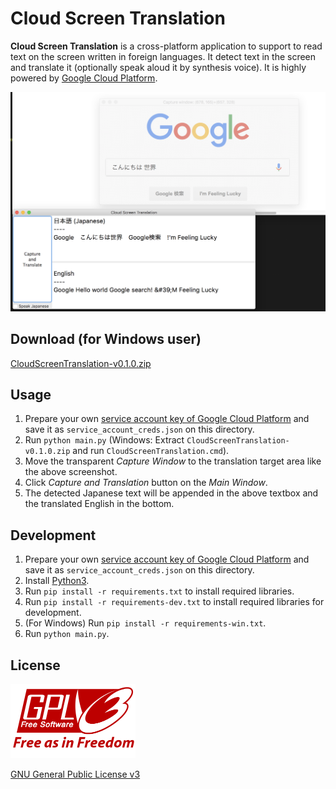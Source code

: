 # Cloud Screen Translation

**Cloud Screen Translation** is a cross-platform application to support to read text on the screen written in foreign languages. It detect text in the screen and translate it (optionally speak aloud it by synthesis voice). It is highly powered by [Google Cloud Platform](https://cloud.google.com/).

![Screenshot of the application](demo.png)

## Download (for Windows user)
[CloudScreenTranslation-v0.1.0.zip](https://github.com/shuuji3/cloud-screen-translation/raw/master/dist-win/CloudScreenTranslation-v0.1.0.zip)

## Usage
1. Prepare your own [service account key of Google Cloud Platform](https://cloud.google.com/iam/docs/managing-service-account-keys) and save it as `service_account_creds.json` on this directory.
1. Run `python main.py` (Windows: Extract `CloudScreenTranslation-v0.1.0.zip` and run `CloudScreenTranslation.cmd`).
1. Move the transparent *Capture Window* to the translation target area like the above screenshot.
1. Click *Capture and Translation* button on the *Main Window*.
1. The detected Japanese text will be appended in the above textbox and the translated English in the bottom.

## Development
1. Prepare your own [service account key of Google Cloud Platform](https://cloud.google.com/iam/docs/managing-service-account-keys) and save it as `service_account_creds.json` on this directory.
1. Install [Python3](https://www.python.org/).
1. Run `pip install -r requirements.txt` to install required libraries.
1. Run `pip install -r requirements-dev.txt` to install required libraries for development.
1. (For Windows) Run `pip install -r requirements-win.txt`.
1. Run `python main.py`.

## License

<a href="https://www.gnu.org/graphics/license-logos.html">
  <img width="200" src="gpl-v3-logo.png" alt="GPLv3 logo">
</a>

[GNU General Public License v3](LICENSE)